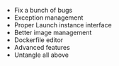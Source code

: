 * Fix a bunch of bugs
* Exception management
* Proper Launch instance interface
* Better image management
* Dockerfile editor
* Advanced features
* Untangle all above
